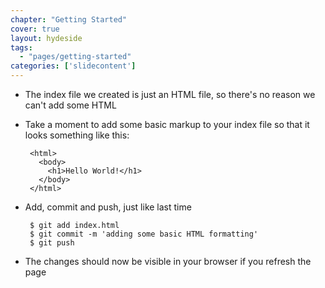 ```yaml
---
chapter: "Getting Started"
cover: true
layout: hydeside
tags:
  - "pages/getting-started"
categories: ['slidecontent']
---
```


 * The index file we created is just an HTML file, so there's no reason we can't add some HTML 
 * Take a moment to add some basic markup to your index file so that it looks something like this:

        <html>
          <body>
            <h1>Hello World!</h1>
          </body>
        </html>

 * Add, commit and push, just like last time

        $ git add index.html
        $ git commit -m 'adding some basic HTML formatting'
        $ git push

 * The changes should now be visible in your browser if you refresh the page